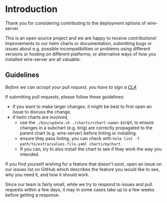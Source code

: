 # Introduction

Thank you for considering contributing to the deployment options of wire-server.

This is an open source project and we are happy to receive contributions! Improvements to our helm charts or documentation, submitting bugs or issues about e.g. possible incompatibilities or problems using different versions or hosting on different platforms; or alternative ways of how you installed wire-server are all valuable. 

## Guidelines

*Before we can accept your pull request, you have to sign a [CLA](https://cla-assistant.io/wireapp/wire-server)*

If submitting pull requests, please follow these guidelines:

* if you want to make larger changes, it might be best to first open an issue to discuss the change.
* if helm charts are involved,
    * use the `./bin/update.sh ./charts/<chart-name>` script, to ensure changes in a subchart (e.g. brig) are correctly propagated to the parent chart (e.g. wire-server) before linting or installing.
    * ensure they pass linting, you can check with `helm lint -f path/to/extra/values-file.yaml charts/mychart`.
    * If you can, try to also install the chart to see if they work the way you intended.

If you find yourself wishing for a feature that doesn't exist, open an issue on our issues list on GitHub which describes the feature you would like to see, why you need it, and how it should work.

Since our team is fairly small, while we try to respond to issues and pull requests within a few days, it may in some cases take up to a few weeks before getting a response.
